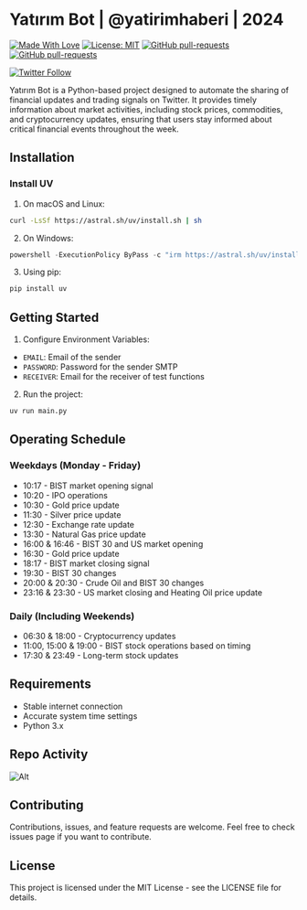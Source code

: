 # Yatırım Bot | @yatirimhaberi | 2024
[![Made With Love](https://img.shields.io/badge/Made%20With-Love-orange.svg)](https://github.com/chetanraj/awesome-github-badges) [![License: MIT](https://img.shields.io/badge/License-MIT-orange.svg)](https://opensource.org/licenses/MIT) [![GitHub pull-requests](https://img.shields.io/github/issues-pr/Descite-Co/yatirimbot.svg)](https://GitHub.com/Descite-Co/yatirimbot/pulls/) [![GitHub pull-requests](https://img.shields.io/github/issues/Descite-Co/yatirimbot.svg)](https://GitHub.com/Descite-Co/yatirimbot/pulls/)

[![Twitter Follow](https://img.shields.io/twitter/follow/yatirimhaberi?style=social)](https://x.com/yatirimhaberi)

Yatırım Bot is a Python-based project designed to automate the sharing of financial updates and trading signals on Twitter. It provides timely information about market activities, including stock prices, commodities, and cryptocurrency updates, ensuring that users stay informed about critical financial events throughout the week.

## Installation

### Install UV

1. On macOS and Linux:
```bash
curl -LsSf https://astral.sh/uv/install.sh | sh
```

2. On Windows:
```powershell
powershell -ExecutionPolicy ByPass -c "irm https://astral.sh/uv/install.ps1 | iex"
```

3. Using pip:
```bash
pip install uv
```

## Getting Started

1. Configure Environment Variables:
- `EMAIL`: Email of the sender
- `PASSWORD`: Password for the sender SMTP
- `RECEIVER`: Email for the receiver of test functions

2. Run the project:
```bash
uv run main.py
```

## Operating Schedule

### Weekdays (Monday - Friday)
- 10:17 - BIST market opening signal
- 10:20 - IPO operations
- 10:30 - Gold price update
- 11:30 - Silver price update
- 12:30 - Exchange rate update
- 13:30 - Natural Gas price update
- 16:00 & 16:46 - BIST 30 and US market opening
- 16:30 - Gold price update
- 18:17 - BIST market closing signal
- 19:30 - BIST 30 changes
- 20:00 & 20:30 - Crude Oil and BIST 30 changes
- 23:16 & 23:30 - US market closing and Heating Oil price update

### Daily (Including Weekends)
- 06:30 & 18:00 - Cryptocurrency updates
- 11:00, 15:00 & 19:00 - BIST stock operations based on timing
- 17:30 & 23:49 - Long-term stock updates

## Requirements
- Stable internet connection
- Accurate system time settings
- Python 3.x

## Repo Activity
![Alt](https://repobeats.axiom.co/api/embed/da97e089788d838318a0730bca98b374442292eb.svg "Repobeats analytics image")

## Contributing
Contributions, issues, and feature requests are welcome. Feel free to check issues page if you want to contribute.

## License
This project is licensed under the MIT License - see the LICENSE file for details.
